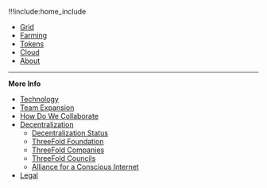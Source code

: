 !!!include:home_include
- [Grid](grid_home)
- [Farming](farming_home)
- [Tokens](tokens_home)
- [Cloud](cloud_home)
- [About](about)

------
**More Info**
- [Technology](technology)
- [Team Expansion](team_expansion)
- [How Do We Collaborate](freeflownation:freeflow_home)
- [Decentralization](decentralization)
  - [Decentralization Status](decentralization_status)
  - [ThreeFold Foundation](threefold_foundation)
  - [ThreeFold Companies](threefold_companies)
  - [ThreeFold Councils](threefold_councils)
  - [Alliance for a Conscious Internet](aci)
- [Legal](legal:legal)


<!-- - [Knowledge Base](wiki_overview) -->